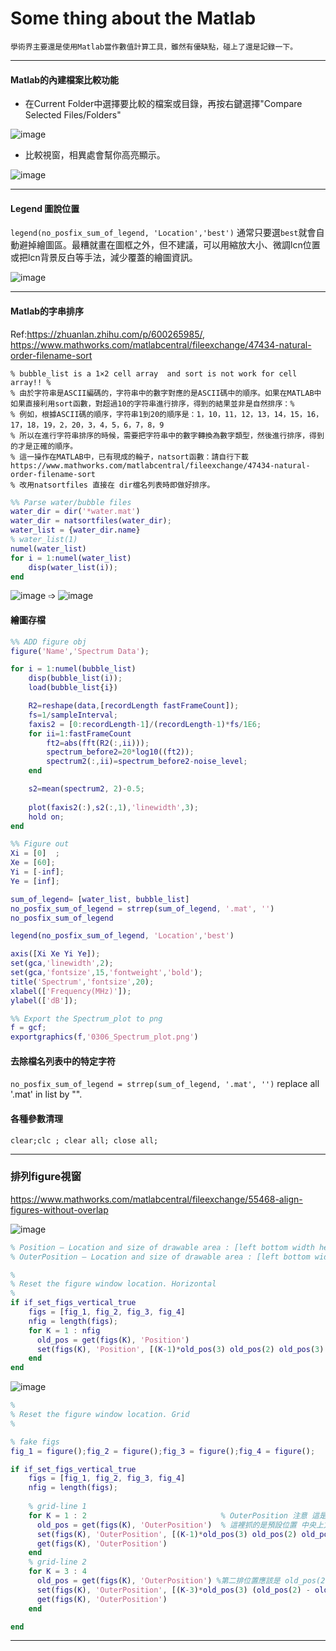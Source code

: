 # Some thing about the Matlab

`學術界主要還是使用Matlab當作數值計算工具，雖然有優缺點，碰上了還是記錄一下。`

* * *

#### Matlab的內建檔案比較功能

* 在Current Folder中選擇要比較的檔案或目錄，再按右鍵選擇"Compare Selected Files/Folders"

![image](https://user-images.githubusercontent.com/18000764/223026565-abb6ea48-6a02-4290-8228-b21c0391decb.png)


* 比較視窗，相異處會幫你高亮顯示。

![image](https://user-images.githubusercontent.com/18000764/223026837-46f5932d-2f73-4bc7-b82f-b7be1b1ef283.png)




* * *
#### Legend 圖說位置

`legend(no_posfix_sum_of_legend, 'Location','best')` 通常只要選`best`就會自動避掉繪圖區。最糟就畫在圖框之外，但不建議，可以用縮放大小、微調lcn位置或把lcn背景反白等手法，減少覆蓋的繪圖資訊。

![image](https://user-images.githubusercontent.com/18000764/223908119-4f40b762-f691-4825-9dae-cea1d893d1f4.png)

***
#### Matlab的字串排序
Ref:https://zhuanlan.zhihu.com/p/600265985/, https://www.mathworks.com/matlabcentral/fileexchange/47434-natural-order-filename-sort

    % bubble_list is a 1×2 cell array  and sort is not work for cell array!! %
    % 由於字符串是ASCII編碼的，字符串中的數字對應的是ASCII碼中的順序。如果在MATLAB中如果直接利用sort函數，對超過10的字符串進行排序，得到的結果並非是自然排序：%
    % 例如，根據ASCII碼的順序，字符串1到20的順序是：1，10，11，12，13，14，15，16，17，18，19，2，20，3，4，5，6，7，8，9
    % 所以在進行字符串排序的時候，需要把字符串中的數字轉換為數字類型，然後進行排序，得到的才是正確的順序。
    % 這一操作在MATLAB中，已有現成的輪子，natsort函數：請自行下載https://www.mathworks.com/matlabcentral/fileexchange/47434-natural-order-filename-sort
    % 改用natsortfiles 直接在 dir檔名列表時即做好排序。


```Matlab
%% Parse water/bubble files
water_dir = dir('*water.mat')
water_dir = natsortfiles(water_dir);
water_list = {water_dir.name}
% water_list(1)
numel(water_list)
for i = 1:numel(water_list)
    disp(water_list(i));
end

```
![image](https://user-images.githubusercontent.com/18000764/223909114-8405aea7-f9bc-4b89-9f41-9094bf96c2bb.png)
 ➩
![image](https://user-images.githubusercontent.com/18000764/223909049-7b82f502-6205-4602-b6f6-2e3517b8e5d9.png)



#### 繪圖存檔

```Matlab
%% ADD figure obj
figure('Name','Spectrum Data');

for i = 1:numel(bubble_list)
    disp(bubble_list(i));
    load(bubble_list{i})

    R2=reshape(data,[recordLength fastFrameCount]);
    fs=1/sampleInterval;
    faxis2 = [0:recordLength-1]/(recordLength-1)*fs/1E6;
    for ii=1:fastFrameCount
        ft2=abs(fft(R2(:,ii)));
        spectrum_before2=20*log10((ft2));
        spectrum2(:,ii)=spectrum_before2-noise_level;
    end

    s2=mean(spectrum2, 2)-0.5;
    
    plot(faxis2(:),s2(:,1),'linewidth',3);
    hold on;
end

%% Figure out
Xi = [0]  ; 
Xe = [60]; 
Yi = [-inf]; 
Ye = [inf]; 

sum_of_legend= [water_list, bubble_list]
no_posfix_sum_of_legend = strrep(sum_of_legend, '.mat', '')
no_posfix_sum_of_legend

legend(no_posfix_sum_of_legend, 'Location','best')

axis([Xi Xe Yi Ye]);
set(gca,'linewidth',2);
set(gca,'fontsize',15,'fontweight','bold');
title('Spectrum','fontsize',20);
xlabel(['Frequency(MHz)']);
ylabel(['dB']);

%% Export the Spectrum_plot to png
f = gcf;
exportgraphics(f,'0306_Spectrum_plot.png')
```

#### 去除檔名列表中的特定字符

`no_posfix_sum_of_legend = strrep(sum_of_legend, '.mat', '')`
replace all '.mat' in list by "".


#### 各種參數清理
`clear;clc ; clear all; close all;`


* * *
### 排列figure視窗
https://www.mathworks.com/matlabcentral/fileexchange/55468-align-figures-without-overlap

![image](https://user-images.githubusercontent.com/18000764/225803703-cf85aa0d-9666-4069-8530-73b1fe5d1c53.png)

```Matlab
% Position — Location and size of drawable area : [left bottom width height]
% OuterPosition — Location and size of drawable area : [left bottom width height] 注意 這是對整個外框
```

```Matlab
%
% Reset the figure window location. Horizontal
%
if if_set_figs_vertical_true 
    figs = [fig_1, fig_2, fig_3, fig_4]
    nfig = length(figs);
    for K = 1 : nfig
      old_pos = get(figs(K), 'Position')
      set(figs(K), 'Position', [(K-1)*old_pos(3) old_pos(2) old_pos(3) old_pos(4)]);
    end
end
```

![image](https://user-images.githubusercontent.com/18000764/226075598-b6d2b33f-fbdb-4909-a19e-66b84181e28f.png)

```Matlab
%
% Reset the figure window location. Grid
%

% fake figs
fig_1 = figure();fig_2 = figure();fig_3 = figure();fig_4 = figure();

if if_set_figs_vertical_true 
    figs = [fig_1, fig_2, fig_3, fig_4]
    nfig = length(figs);
    
    % grid-line 1
    for K = 1 : 2                              % OuterPosition 注意 這是對整個外框
      old_pos = get(figs(K), 'OuterPosition')  % 這裡抓的是預設位置 中央上方，故old_pos(2)就沿用為頂排button
      set(figs(K), 'OuterPosition', [(K-1)*old_pos(3) old_pos(2) old_pos(3) old_pos(4)]);
      get(figs(K), 'OuterPosition')
    end
    % grid-line 2
    for K = 3 : 4
      old_pos = get(figs(K), 'OuterPosition') %第二排位置應該是 old_pos(2) - old_pos(4) 才對，即第一排底往下減一個height高度
      set(figs(K), 'OuterPosition', [(K-3)*old_pos(3) (old_pos(2) - old_pos(4)) old_pos(3) old_pos(4)]);
      get(figs(K), 'OuterPosition')
    end

end
```

***

